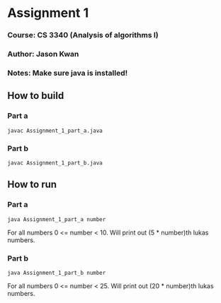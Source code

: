 # Assignment 1
### Course: CS 3340 (Analysis of algorithms I)
### Author: Jason Kwan

### Notes: Make sure java is installed!

## How to build
### Part a
```
javac Assignment_1_part_a.java
```

### Part b
```
javac Assignment_1_part_b.java
```

## How to run
### Part a
```
java Assignment_1_part_a number
```
For all numbers 0 <= number < 10.
Will print out (5 * number)th lukas numbers.

### Part b
```
java Assignment_1_part_b number
```
For all numbers 0 <= number < 25.
Will print out (20 * number)th lukas numbers.


